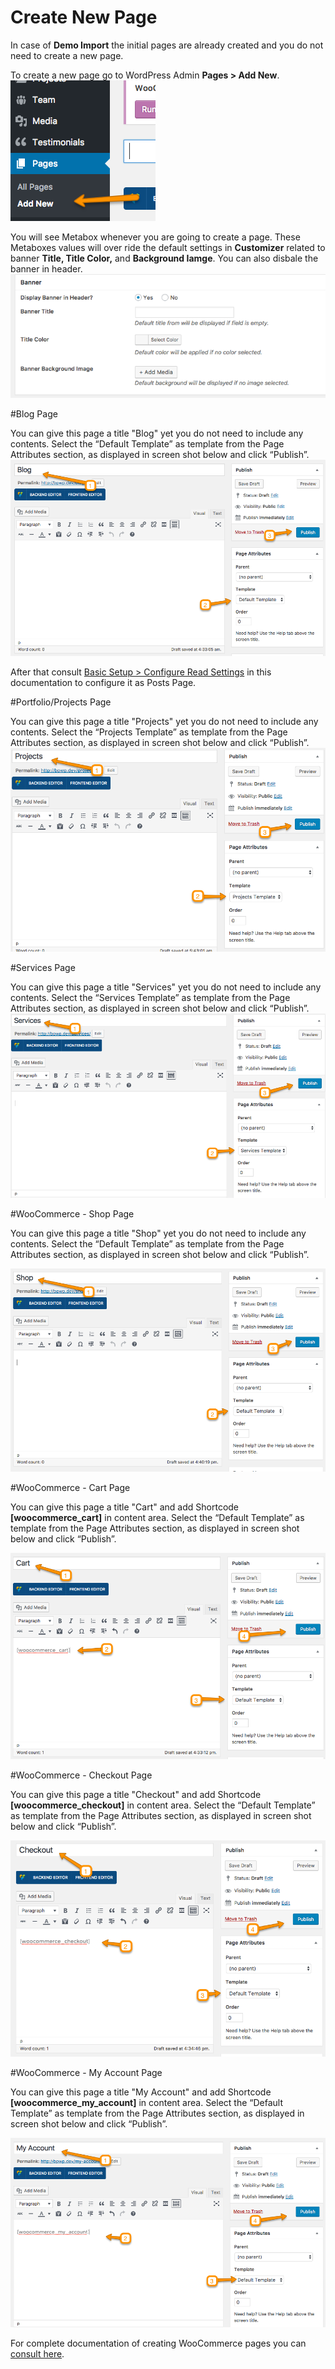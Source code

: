 <h1>Create New Page</h1>
<p class="text-info">In case of <strong>Demo Import</strong> the initial pages are already created and you do not need to create a new page.</p>

To create a new page go to WordPress Admin <strong>Pages > Add New</strong>.
</br>
 <img src="../img/create-page.png" alt="Create Page">
 </br>

You will see Metabox whenever you are going to create a page. These Metaboxes values will over ride the default settings in <strong>Customizer</strong> related to banner <strong>Title, Title Color,</strong> and <strong>Background Iamge</strong>.
You can also disbale the banner in header.
<img src="../img/create-page-banner-metabox.png" alt="Create Page">

#Blog Page



You can give this page a title "Blog" yet you do not need to include any contents. Select the “Default Template” as template from the Page Attributes section, as displayed in screen shot below and click “Publish”.
 <img src="../img/create-page-blog.png" alt="Create Page">

After that consult <a href="../install/index.html#configure-reading-settings">Basic Setup > Configure Read Settings</a> in this documentation to configure it as Posts Page.

#Portfolio/Projects Page


You can give this page a title "Projects" yet you do not need to include any contents. Select the “Projects Template” as template from the Page Attributes section, as displayed in screen shot below and click “Publish”.
 <img src="../img/create-page-projects.png" alt="Create Page">

#Services Page

You can give this page a title "Services" yet you do not need to include any contents. Select the “Services Template” as template from the Page Attributes section, as displayed in screen shot below and click “Publish”.
 <img src="../img/create-page-services.png" alt="Create Page">

#WooCommerce - Shop Page

You can give this page a title "Shop" yet you do not need to include any contents. Select the “Default Template” as template from the Page Attributes section, as displayed in screen shot below and click “Publish”.

<img src="../img/create-page-shop.png" alt="Create Page">

#WooCommerce - Cart Page


You can give this page a title "Cart" and add Shortcode <strong>[woocommerce_cart]</strong> in content area. Select the “Default Template” as template from the Page Attributes section, as displayed in screen shot below and click “Publish”.

<img src="../img/create-page-cart.png" alt="Create Page">

#WooCommerce - Checkout Page

You can give this page a title "Checkout" and add Shortcode <strong>[woocommerce_checkout]</strong> in content area. Select the “Default Template” as template from the Page Attributes section, as displayed in screen shot below and click “Publish”.

<img src="../img/create-page-checkout.png" alt="Create Page">

#WooCommerce - My Account Page

You can give this page a title "My Account" and add Shortcode <strong>[woocommerce_my_account]</strong> in content area. Select the “Default Template” as template from the Page Attributes section, as displayed in screen shot below and click “Publish”.

<img src="../img/create-page-my-account.png" alt="Create Page">

For complete documentation of creating WooCommerce pages you can <a target= "_blank" href="https://docs.woocommerce.com/document/woocommerce-pages/">consult here</a>.